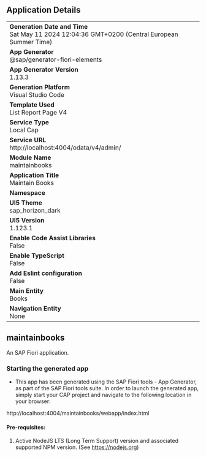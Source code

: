 ## Application Details
|               |
| ------------- |
|**Generation Date and Time**<br>Sat May 11 2024 12:04:36 GMT+0200 (Central European Summer Time)|
|**App Generator**<br>@sap/generator-fiori-elements|
|**App Generator Version**<br>1.13.3|
|**Generation Platform**<br>Visual Studio Code|
|**Template Used**<br>List Report Page V4|
|**Service Type**<br>Local Cap|
|**Service URL**<br>http://localhost:4004/odata/v4/admin/
|**Module Name**<br>maintainbooks|
|**Application Title**<br>Maintain Books|
|**Namespace**<br>|
|**UI5 Theme**<br>sap_horizon_dark|
|**UI5 Version**<br>1.123.1|
|**Enable Code Assist Libraries**<br>False|
|**Enable TypeScript**<br>False|
|**Add Eslint configuration**<br>False|
|**Main Entity**<br>Books|
|**Navigation Entity**<br>None|

## maintainbooks

An SAP Fiori application.

### Starting the generated app

-   This app has been generated using the SAP Fiori tools - App Generator, as part of the SAP Fiori tools suite.  In order to launch the generated app, simply start your CAP project and navigate to the following location in your browser:

http://localhost:4004/maintainbooks/webapp/index.html

#### Pre-requisites:

1. Active NodeJS LTS (Long Term Support) version and associated supported NPM version.  (See https://nodejs.org)


